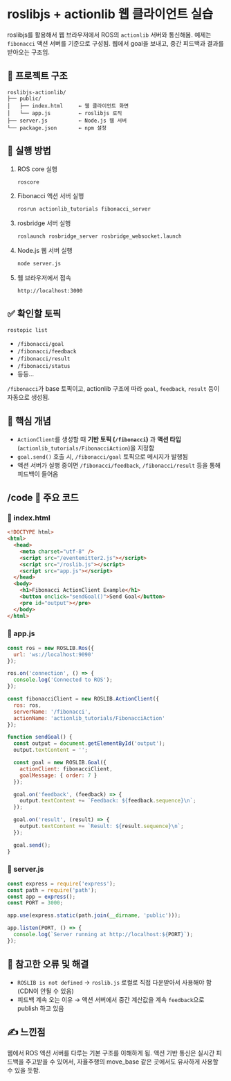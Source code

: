 # roslibjs + actionlib 웹 클라이언트 실습

roslibjs를 활용해서 웹 브라우저에서 ROS의 `actionlib` 서버와 통신해봄. 예제는 `fibonacci` 액션 서버를 기준으로 구성됨. 웹에서 goal을 보내고, 중간 피드백과 결과를 받아오는 구조임.

## 📂 프로젝트 구조

```
roslibjs-actionlib/
├── public/
│   ├── index.html     ← 웹 클라이언트 화면
│   └── app.js         ← roslibjs 로직
├── server.js          ← Node.js 웹 서버
└── package.json       ← npm 설정
```

## 🚀 실행 방법

1. ROS core 실행  
   ```bash
   roscore
   ```

2. Fibonacci 액션 서버 실행  
   ```bash
   rosrun actionlib_tutorials fibonacci_server
   ```

3. rosbridge 서버 실행  
   ```bash
   roslaunch rosbridge_server rosbridge_websocket.launch
   ```

4. Node.js 웹 서버 실행  
   ```bash
   node server.js
   ```

5. 웹 브라우저에서 접속  
   ```
   http://localhost:3000
   ```

## ✅ 확인할 토픽

```bash
rostopic list
```

- `/fibonacci/goal`
- `/fibonacci/feedback`
- `/fibonacci/result`
- `/fibonacci/status`
- 등등…

`/fibonacci`가 base 토픽이고, actionlib 구조에 따라 `goal`, `feedback`, `result` 등이 자동으로 생성됨.

## 🧩 핵심 개념

- `ActionClient`를 생성할 때 **기반 토픽 (`/fibonacci`)** 과 **액션 타입** (`actionlib_tutorials/FibonacciAction`)을 지정함
- `goal.send()` 호출 시, `/fibonacci/goal` 토픽으로 메시지가 발행됨
- 액션 서버가 실행 중이면 `/fibonacci/feedback`, `/fibonacci/result` 등을 통해 피드백이 들어옴

## /code 📜 주요 코드

### 📄 index.html

```html
<!DOCTYPE html>
<html>
  <head>
    <meta charset="utf-8" />
    <script src="/eventemitter2.js"></script>
    <script src="/roslib.js"></script>
    <script src="app.js"></script>
  </head>
  <body>
    <h1>Fibonacci ActionClient Example</h1>
    <button onclick="sendGoal()">Send Goal</button>
    <pre id="output"></pre>
  </body>
</html>
```

### 📄 app.js

```javascript
const ros = new ROSLIB.Ros({
  url: 'ws://localhost:9090'
});

ros.on('connection', () => {
  console.log('Connected to ROS');
});

const fibonacciClient = new ROSLIB.ActionClient({
  ros: ros,
  serverName: '/fibonacci',
  actionName: 'actionlib_tutorials/FibonacciAction'
});

function sendGoal() {
  const output = document.getElementById('output');
  output.textContent = '';

  const goal = new ROSLIB.Goal({
    actionClient: fibonacciClient,
    goalMessage: { order: 7 }
  });

  goal.on('feedback', (feedback) => {
    output.textContent += `Feedback: ${feedback.sequence}\n`;
  });

  goal.on('result', (result) => {
    output.textContent += `Result: ${result.sequence}\n`;
  });

  goal.send();
}
```

### 📄 server.js

```javascript
const express = require('express');
const path = require('path');
const app = express();
const PORT = 3000;

app.use(express.static(path.join(__dirname, 'public')));

app.listen(PORT, () => {
  console.log(`Server running at http://localhost:${PORT}`);
});
```

## 🔎 참고한 오류 및 해결

- `ROSLIB is not defined` → `roslib.js` 로컬로 직접 다운받아서 사용해야 함 (CDN이 안될 수 있음)
- 피드백 계속 오는 이유 → 액션 서버에서 중간 계산값을 계속 `feedback`으로 publish 하고 있음

## ✍️ 느낀점

웹에서 ROS 액션 서버를 다루는 기본 구조를 이해하게 됨. 액션 기반 통신은 실시간 피드백을 주고받을 수 있어서, 자율주행의 move_base 같은 곳에서도 유사하게 사용할 수 있을 듯함.
